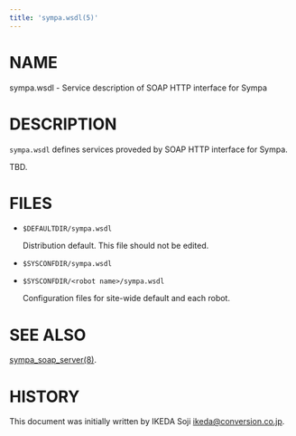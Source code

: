 ```yaml
---
title: 'sympa.wsdl(5)'
---
```


# NAME

sympa.wsdl - Service description of SOAP HTTP interface for Sympa

# DESCRIPTION

`sympa.wsdl` defines services proveded by SOAP HTTP interface for Sympa.

TBD.

# FILES

- `$DEFAULTDIR/sympa.wsdl`

    Distribution default.  This file should not be edited.

- `$SYSCONFDIR/sympa.wsdl`
- `$SYSCONFDIR/<robot name>/sympa.wsdl`

    Configuration files for site-wide default and each robot.

# SEE ALSO

[sympa\_soap\_server(8)](./sympa_soap_server.8.md).

# HISTORY

This document was initially written by IKEDA Soji <ikeda@conversion.co.jp>.
